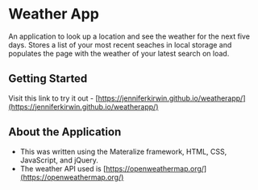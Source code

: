 # Weather App
An application to look up a location and see the weather for the next five days. Stores a list of your most recent seaches in local storage and populates the page with the weather of your latest search on load.

## Getting Started
Visit this link to try it out - [https://jenniferkirwin.github.io/weatherapp/](https://jenniferkirwin.github.io/weatherapp/)

## About the Application
* This was written using the Materalize framework, HTML, CSS, JavaScript, and jQuery.
* The weather API used is [https://openweathermap.org/](https://openweathermap.org/)
